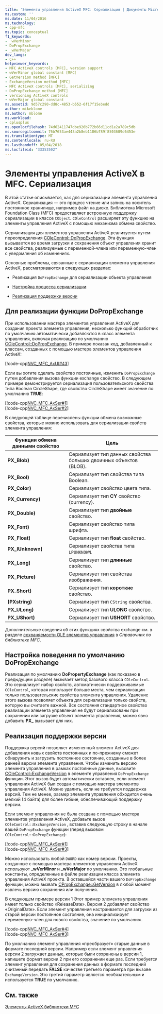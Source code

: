 ```yaml
---
title: 'Элементы управления ActiveX MFC: Сериализация | Документы Microsoft'
ms.custom: ''
ms.date: 11/04/2016
ms.technology:
- cpp-mfc
ms.topic: conceptual
f1_keywords:
- _wVerMinor
- DoPropExchange
- _wVerMajor
dev_langs:
- C++
helpviewer_keywords:
- MFC ActiveX controls [MFC], version support
- wVerMinor global constant [MFC]
- GetVersion method [MFC]
- ExchangeVersion method [MFC]
- MFC ActiveX controls [MFC], serializing
- DoPropExchange method [MFC]
- versioning ActiveX controls
- wVerMajor global constant
ms.assetid: 9d57c290-dd8c-4853-b552-6f17f15ebedd
author: mikeblome
ms.author: mblome
ms.workload:
- cplusplus
ms.openlocfilehash: 74d62411747dbe920b772b66d11cd1e2a789c5db
ms.sourcegitcommit: 76b7653ae443a2b8eb1186b789f8503609d6453e
ms.translationtype: MT
ms.contentlocale: ru-RU
ms.lasthandoff: 05/04/2018
ms.locfileid: "33353502"
---
```

# <a name="mfc-activex-controls-serializing"></a>Элементы управления ActiveX в MFC. Сериализация
В этой статье описывается, как для сериализации элемента управления ActiveX. Сериализация — это процесс чтение или запись на носитель постоянное хранилище, например файл на диске. Библиотека Microsoft Foundation Class (MFC) предоставляет встроенную поддержку сериализации в классе `CObject`. `COleControl` расширяет эту функцию на элементы управления ActiveX с помощью механизма обмена свойство.  
  
 Сериализация для элементов управления ActiveX реализуется путем переопределения [COleControl::DoPropExchange](../mfc/reference/colecontrol-class.md#dopropexchange). Эта функция вызывается во время загрузки и сохранения объект управления хранит все свойства, реализуемые с переменной-члена или переменную-член с уведомления об изменениях.  
  
 Основные проблемы, связанные с сериализации элемента управления ActiveX, рассматриваются в следующих разделах:  
  
-   Реализация `DoPropExchange` для сериализации объекта управления  
  
-   [Настройка процесса сериализации](#_core_customizing_the_default_behavior_of_dopropexchange)  
  
-   [Реализация поддержки версии](#_core_implementing_version_support)  
  
##  <a name="_core_implementing_the_dopropexchange_function"></a> Для реализации функции DoPropExchange  
 При использовании мастера элементов управления ActiveX для создания проекта элемента управления, несколько функций обработчик по умолчанию автоматически добавляются в класс элемента управления, включая реализацию по умолчанию [COleControl::DoPropExchange](../mfc/reference/colecontrol-class.md#dopropexchange). В примере показан код, добавленный к классам, созданных с помощью мастера элементов управления ActiveX:  
  
 [!code-cpp[NVC_MFC_AxUI#43](../mfc/codesnippet/cpp/mfc-activex-controls-serializing_1.cpp)]  
  
 Если вы хотите сделать свойство постоянные, изменить `DoPropExchange` путем добавления вызова функции exchange свойство. В следующем примере демонстрируется сериализация пользовательского свойства типа Boolean CircleShape, где свойство CircleShape имеет значение по умолчанию **TRUE**:  
  
 [!code-cpp[NVC_MFC_AxSer#1](../mfc/codesnippet/cpp/mfc-activex-controls-serializing_2.cpp)]  
[!code-cpp[NVC_MFC_AxSer#2](../mfc/codesnippet/cpp/mfc-activex-controls-serializing_3.cpp)]  
  
 В следующей таблице перечислены функции обмена возможные свойства, которые можно использовать для сериализации свойств элемента управления:  
  
|Функции обмена данными свойство|Цель|  
|---------------------------------|-------------|  
|**PX_Blob)**|Сериализует тип данных свойства больших двоичных объектов (BLOB).|  
|**PX_Bool)**|Сериализует тип свойства типа Boolean.|  
|**PX_Color)**|Сериализует свойство цвета типа.|  
|**PX_Currency)**|Сериализует тип **CY** свойство (currency).|  
|**PX_Double)**|Сериализует тип **двойные** свойство.|  
|**PX_Font)**|Сериализует свойство типа шрифта.|  
|**PX_Float)**|Сериализует тип **float** свойство.|  
|**PX_IUnknown)**|Сериализует свойства типа `LPUNKNOWN`.|  
|**PX_Long)**|Сериализует тип **длинные** свойство.|  
|**PX_Picture)**|Сериализует тип свойства изображения.|  
|**PX_Short)**|Сериализует тип **короткие** свойство.|  
|**(PXstring)**|Сериализует тип `CString` свойства.|  
|**PX_ULong)**|Сериализует тип **ULONG** свойство.|  
|**PX_UShort)**|Сериализует тип **USHORT** свойство.|  
  
 Дополнительные сведения об этих функциях свойства exchange см. в разделе [сохраняемости OLE элементов управления](../mfc/reference/persistence-of-ole-controls.md) в *Справочник по библиотеке MFC*.  
  
##  <a name="_core_customizing_the_default_behavior_of_dopropexchange"></a> Настройка поведения по умолчанию DoPropExchange  
 Реализация по умолчанию **DoPropertyExchange** (как показано в предыдущем разделе) вызывает метод базового класса `COleControl`. Это сериализует набор свойств, автоматически поддерживаемые `COleControl`, которая использует больше места, чем сериализации только пользовательские свойства элемента управления. Удаление этого вызова позволяет объекта для сериализации только свойств, которую вы считаете важной. Все состояния стандартное свойство реализации элемента управления не будут сериализованы при сохранении или загрузке объект элемента управления, можно явно добавить **PX_** вызывает для них.  
  
##  <a name="_core_implementing_version_support"></a> Реализация поддержки версии  
 Поддержка версий позволяет измененный элемент ActiveX для добавления новых свойств постоянных и по-прежнему сможет обнаружить и загрузить постоянное состояние, созданные в более ранней версии элемента управления. Чтобы изменить версию элемента управления в рамках постоянные данные, вызовите [COleControl::ExchangeVersion](../mfc/reference/colecontrol-class.md#exchangeversion) в элементе управления `DoPropExchange` функции. Этот вызов будет автоматически вставлен, если элемент управления ActiveX был создан с помощью мастера элементов управления ActiveX. Можно удалить, если не требуется поддержка версий. Тем не менее, размер элемента управления обходится очень мелкий (4 байта) для более гибкие, обеспечивающий поддержку версии.  
  
 Если элемент управления не была создана с помощью мастера элементов управления ActiveX, добавьте вызов `COleControl::ExchangeVersion` , вставив следующую строку в начале вашей `DoPropExchange` функции (перед вызовом `COleControl::DoPropExchange`):  
  
 [!code-cpp[NVC_MFC_AxSer#1](../mfc/codesnippet/cpp/mfc-activex-controls-serializing_2.cpp)]  
[!code-cpp[NVC_MFC_AxSer#3](../mfc/codesnippet/cpp/mfc-activex-controls-serializing_4.cpp)]  
  
 Можно использовать любой `DWORD` как номер версии. Проекты, созданные с помощью мастера элементов управления ActiveX используют **_wVerMinor** и **_wVerMajor** по умолчанию. Это глобальные константы, определенные в файле реализации класса элемента управления ActiveX проекта. В оставшейся части вашего `DoPropExchange` функции, можно вызвать [CPropExchange::GetVersion](../mfc/reference/cpropexchange-class.md#getversion) в любой момент извлечь версию сохранения или получения.  
  
 В следующем примере версии 1 Этот пример элемента управления имеет только свойство «ReleaseDate». Версия 2 добавляет свойство «OriginalDate». Если элемент управления настраивается для загрузки из старой версии постоянное состояние, она инициализирует переменную-член для нового свойства, значение по умолчанию.  
  
 [!code-cpp[NVC_MFC_AxSer#4](../mfc/codesnippet/cpp/mfc-activex-controls-serializing_5.cpp)]  
[!code-cpp[NVC_MFC_AxSer#3](../mfc/codesnippet/cpp/mfc-activex-controls-serializing_4.cpp)]  
  
 По умолчанию элемент управления «преобразует» старые данные в формате последней версии. Например если элемент управления версии 2 загружает данные, которые были сохранены в версии 1, напишете формат версии 2 при его сохранении еще раз. Если требуется элемент управления для сохранения данных в формате последний считанный передать **FALSE** качестве третьего параметра при вызове `ExchangeVersion`. Это третий параметр является необязательным и используется **TRUE** по умолчанию.  
  
## <a name="see-also"></a>См. также  
 [Элементы ActiveX библиотеки MFC](../mfc/mfc-activex-controls.md)

